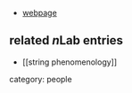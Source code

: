 


* [webpage](http://www.th.physik.uni-bonn.de/nilles/)

## related $n$Lab entries

* [[string phenomenology]]

category: people
